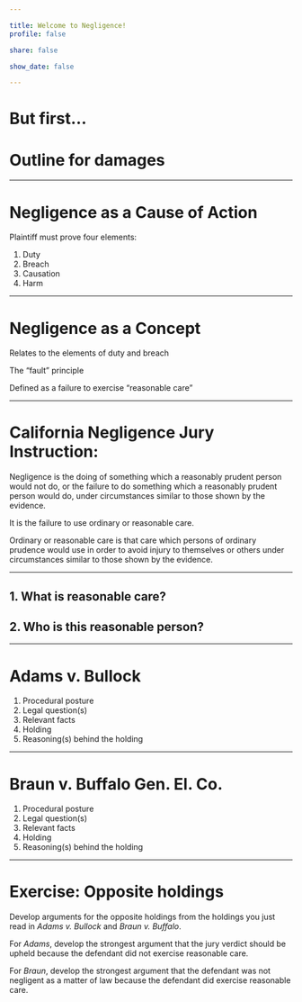 ```yaml
---

title: Welcome to Negligence!
profile: false

share: false

show_date: false

---
```







# But first…



# Outline for damages

---

# Negligence as a Cause of Action

Plaintiff must prove four elements:

1. Duty
2. Breach
3. Causation
4. Harm

---

# Negligence as a Concept

Relates to the elements of duty and breach

The “fault” principle

Defined as a failure to exercise “reasonable care”

---

# California Negligence Jury Instruction:

Negligence is the doing of something which a reasonably prudent person would not do, or the failure to do something which a reasonably prudent person would do, under circumstances similar to those shown by the evidence.

It is the failure to use ordinary or reasonable care.

Ordinary or reasonable care is that care which persons of ordinary prudence would use in order to avoid injury to themselves or others under circumstances similar to those shown by the evidence.

---

## 1. What is reasonable care?

## 2. Who is this reasonable person?

---

# Adams v. Bullock

1. Procedural posture
2. Legal question(s)
3. Relevant facts
4. Holding
5. Reasoning(s) behind the holding

---

# Braun v. Buffalo Gen. El. Co.

1. Procedural posture
2. Legal question(s)
3. Relevant facts
4. Holding
5. Reasoning(s) behind the holding

---

# Exercise: Opposite holdings 

Develop arguments for the opposite holdings from the holdings you just read in *Adams v. Bullock* and *Braun v. Buffalo*. 

For *Adams*, develop the strongest argument that the jury verdict should be upheld because the defendant did not exercise reasonable care. 

For *Braun*, develop the strongest argument that the defendant was not negligent as a matter of law because the defendant did exercise reasonable care.